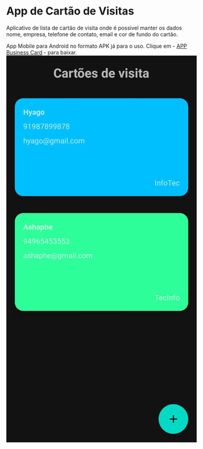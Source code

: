 # App de Cartão de Visitas

Aplicativo de lista de cartão de visita onde é possível manter os dados nome, empresa, telefone de contato, email e cor de fundo do cartão.

App Mobile para Android no formato APK já para o uso.
Clique em - [APP Business Card]([https://github.com/Hyagocolares/](https://github.com/Hyagocolares/Business-Card-App/blob/master/Business%20Card.apk)) - para baixar.
![screenshot](Screenshot.jpg?raw=true "screenshot")
